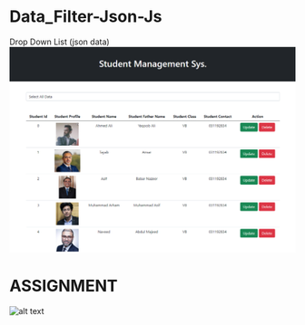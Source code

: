 # Data_Filter-Json-Js
Drop Down List (json data)
![alt text](https://github.com/A-Wahab-Aamir/Data_Filter-Json-/blob/main/Capture.PNG)



# ASSIGNMENT 
![alt text]([https://github.com/A-Wahab-Aamir/Data_Filter-Json-/blob/main/Capture.PNG](https://i.ytimg.com/vi/tYdlt9q6Iug/maxresdefault.jpg)https://i.ytimg.com/vi/tYdlt9q6Iug/maxresdefault.jpg)

